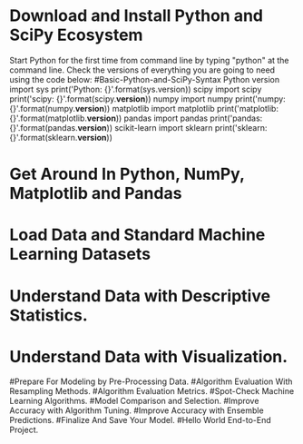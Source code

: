 # Download and Install Python and SciPy Ecosystem
Start Python for the first time from command line by typing "python" at the command line.  Check the versions of everything you are going to need using the code below:
#Basic-Python-and-SciPy-Syntax 
Python version
import sys
print('Python: {}'.format(sys.version))
scipy
import scipy
print('scipy: {}'.format(scipy.__version__))
numpy
import numpy
print('numpy: {}'.format(numpy.__version__))
matplotlib
import matplotlib
print('matplotlib: {}'.format(matplotlib.__version__))
pandas
import pandas
print('pandas: {}'.format(pandas.__version__))
scikit-learn
import sklearn
print('sklearn: {}'.format(sklearn.__version__))
# Get Around In Python, NumPy, Matplotlib and Pandas
# Load Data and Standard Machine Learning Datasets
# Understand Data with Descriptive Statistics.
# Understand Data with Visualization.
#Prepare For Modeling by Pre-Processing Data.
#Algorithm Evaluation With Resampling Methods.
#Algorithm Evaluation Metrics.
#Spot-Check Machine Learning Algorithms.
#Model Comparison and Selection.
#Improve Accuracy with Algorithm Tuning.
#Improve Accuracy with Ensemble Predictions.
#Finalize And Save Your Model.
#Hello World End-to-End Project.
